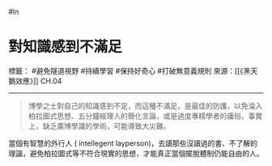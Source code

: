 #ln 
# 對知識感到不滿足
標籤： #避免隧道視野 #持續學習 #保持好奇心 #打破無意義規則 
來源：[[《黑天鵝效應》]] CH.04

---

> 博學之士對自己的知識感到不足，而這種不滿足，是最佳的防護，以免淪入柏拉圖式思想、五分鐘經理人的簡化言論，或是過度專精學者的庸俗。事實上，缺乏廣博學識的學術，可能導致大災難。

當個有智慧的外行人 ( intellegent layperson)，去讀那些沒讀過的書、不了解的理論，避免柏拉圖式等不符合現實的思想，才能真正當個擺脫體制仍能自由的人。